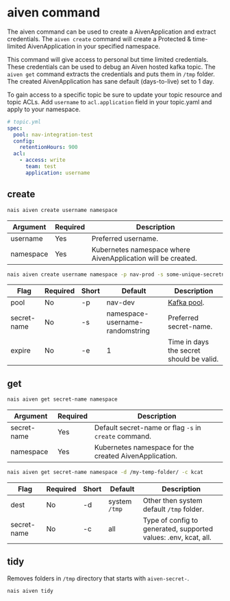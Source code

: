 # aiven command

The aiven command can be used to create a AivenApplication and extract credentials. The `aiven create` command will
create a Protected & time-limited AivenApplication in your specified namespace.

This command will give access to personal but time limited credentials. These credentials can be used to debug an Aiven
hosted kafka topic. The `aiven get` command extracts the credentials and puts them in `/tmp` folder. The created
AivenApplication has sane default (days-to-live) set to 1 day.

To gain access to a specific topic be sure to update your topic resource and topic ACLs.
Add `username` to `acl.application` field in your topic.yaml and apply to your namespace.

```yaml
# topic.yml
spec:
  pool: nav-integration-test
  config:
    retentionHours: 900
  acl:
    - access: write
      team: test
      application: username
```

## create

```bash
nais aiven create username namespace
```

| Argument    | Required  | Description                                                 |          
|-------------|-----------|-------------------------------------------------------------|
| username    | Yes       | Preferred username.                                         |
| namespace   | Yes       | Kubernetes namespace where AivenApplication will be created.|

```bash
nais aiven create username namespace -p nav-prod -s some-unique-secretname -e 10
```

| Flag          | Required   | Short   |Default                                |Description                                        |      
|---------------|------------|---------|---------------------------------------|---------------------------------------------------|
| pool          | No         | -p      |  nav-dev                              | [Kafka pool](../../persistence/kafka/index.md).   |
| secret-name   | No         | -s      |  namespace-username-randomstring      | Preferred secret-name.                            |
| expire        | No         | -e      |  1                                    | Time in days the secret should be valid.          |

## get

```bash
nais aiven get secret-name namespace
```

| Argument          | Required  | Description                                                                    |          
|-------------------|-----------|--------------------------------------------------------------------------------|
| secret-name       | Yes       | Default secret-name or flag `-s` in `create` command.                          |
| namespace         | Yes       | Kubernetes namespace for the created AivenApplication.                         |

```bash
nais aiven get secret-name namespace -d /my-temp-folder/ -c kcat
```

| Flag          | Required    | Short   |Default               |Description                                                        |      
|------------------|----------|---------|----------------------|-------------------------------------------------------------------|
| dest             | No       | -d      |  system `/tmp`       | Other then system default `/tmp` folder.                          |
| secret-name      | No       | -c      |  all                 | Type of config to generated, supported values: .env, kcat, all.   |

## tidy

Removes folders in `/tmp` directory that starts with `aiven-secret-`.

```bash
nais aiven tidy
```
